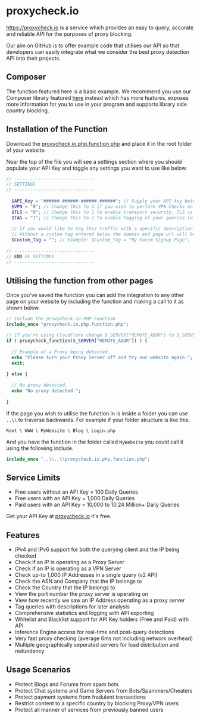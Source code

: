 # proxycheck.io
https://proxycheck.io is a service which provides an easy to query, accurate and reliable API for the purposes of proxy blocking.

Our aim on GitHub is to offer example code that utilises our API so that developers can easily integrate what we consider the best proxy detection API into their projects.

## Composer
The function featured here is a basic example. We recommend you use our Composer library featured [here](https://github.com/proxycheck/proxycheck-php) instead which has more features, exposes more information for you to use in your program and supports library side country blocking.

## Installation of the Function ##

Download the [proxycheck.io.php.function.php](https://github.com/proxycheck/proxycheck.io/blob/master/proxycheck.io.php.function.php) and place it in the root folder of your website.

Near the top of the file you will see a settings section where you should populate your API Key and toggle any settings you want to use like below.

```php
// ------------------------------
// SETTINGS
// ------------------------------
    
  $API_Key = "######-######-######-######"; // Supply your API key between the quotes if you have one
  $VPN = "0"; // Change this to 1 if you wish to perform VPN Checks on your visitors
  $TLS = "0"; // Change this to 1 to enable transport security, TLS is much slower though!
  $TAG = "1"; // Change this to 1 to enable tagging of your queries (will show within your dashboard)
    
  // If you would like to tag this traffic with a specific description place it between the quotes.
  // Without a custom tag entered below the domain and page url will be automatically used instead.
  $Custom_Tag = ""; // Example: $Custom_Tag = "My Forum Signup Page";
    
// ------------------------------
// END OF SETTINGS
// ------------------------------
```

## Utilising the function from other pages ##

Once you've saved the function you can add the integration to any other page on your website by including the function and making a call to it as shown below.

```php
// Include the proxycheck.io PHP Function
include_once "proxycheck.io.php.function.php";

// If you're using CloudFlare change $_SERVER["REMOTE_ADDR"] to $_SERVER["HTTP_CF_CONNECTING_IP"]
if ( proxycheck_function($_SERVER["REMOTE_ADDR"]) ) {
    
  // Example of a Proxy being detected
  echo "Please turn your Proxy Server off and try our website again.";
  exit;
    
} else {
    
  // No proxy detected.
  echo "No proxy detected.";
    
}
```
If the page you wish to utilise the function in is inside a folder you can use ```..\\``` to traverse backwards. For example if your folder structure is like this:

```
Root \ WWW \ MyWebsite \ Blog \ Login.php
```
And you have the function in the folder called ```MyWebsite``` you could call it using the following include.

```php
include_once "..\\..\\proxycheck.io.php.function.php";
```

## Service Limits
* Free users without an API Key = 100 Daily Queries
* Free users with an API Key = 1,000 Daily Queries
* Paid users with an API Key = 10,000 to 10.24 Million+ Daily Queries

Get your API Key at [proxycheck.io](http://proxycheck.io/) it's free.

## Features
* IPv4 and IPv6 support for both the querying client and the IP being checked
* Check if an IP is operating as a Proxy Server
* Check if an IP is operating as a VPN Server
* Check up-to 1,000 IP Addresses in a single query (v2 API)
* Check the ASN and Company that the IP belongs to
* Check the Country that the IP belongs to
* View the port number the proxy server is operating on
* View how recently we saw an IP Address operating as a proxy server
* Tag queries with descriptions for later analysis
* Comprehensive statistics and logging with API exporting
* Whitelist and Blacklist support for API Key holders (Free and Paid) with API
* Inference Engine access for real-time and post-query detections
* Very fast proxy checking (average 6ms not including network overhead)
* Multiple geographically seperated servers for load distribution and redundancy

## Usage Scenarios
* Protect Blogs and Forums from spam bots
* Protect Chat systems and Game Servers from Bots/Spammers/Cheaters
* Protect payment systems from fradulent transactions
* Restrict content to a specific country by blocking Proxy/VPN users
* Protect all manner of services from previously banned users

